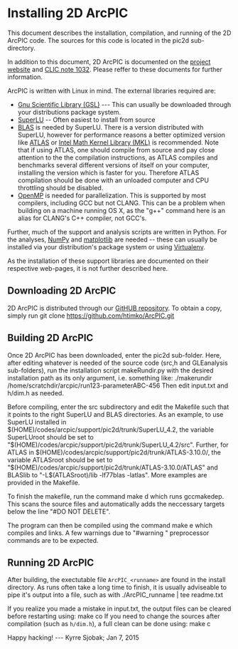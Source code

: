 Installing 2D ArcPIC
====================

This document describes the installation, compilation, and running of the 2D ArcPIC code.
The sources for this code is located in the pic2d sub-directory.

In addition to this document, 2D ArcPIC is documented on the [project website](http://arcpic.web.cern.ch/) and [CLIC note 1032](https://cds.cern.ch/record/1951304). Please reffer to these documents for further information.

ArcPIC is written with Linux in mind. The external libraries required are:
* [Gnu Scientific Library (GSL)](http://www.gnu.org/software/gsl/) --- This can usually be downloaded through your distributions package system.
* [SuperLU](http://www.gnu.org/software/gsl/) -- Often easiest to install from source
* [BLAS](http://en.wikipedia.org/wiki/Basic_Linear_Algebra_Subprograms) is needed by SuperLU. There is a version distributed with SuperLU, however for performance reasons a better optimized version like [ATLAS](http://en.wikipedia.org/wiki/Automatically_Tuned_Linear_Algebra_Software) or [Intel Math Kernel Library (MKL)](http://en.wikipedia.org/wiki/Math_Kernel_Library) is recommended. Note that if using ATLAS, one should compile from source and pay close attention to the the compilation instructions, as ATLAS compiles and benchmarks several different versions of itself on your computer, installing the version which is faster for you. Therefore ATLAS compilation should be done with an unloaded computer and CPU throttling should be disabled.
* [OpenMP](http://openmp.org) is needed for parallelization. This is supported by most compilers, including GCC but not CLANG. This can be a problem when building on a machine running OS X, as the "g++" command here is an alias for CLANG's C++ compiler, not GCC's.

Further, much of the support and analysis scripts are written in Python. For the analyses, [NumPy](http://www.numpy.org) and [matplotlib](http://matplotlib) are needed -- these can usually be installed via your distribution's package system or using [Virtualenv](https://virtualenv.pypa.io/en/latest/#).

As the installation of these support libraries are documented on their respective web-pages, it is not further described here.

Downloading 2D ArcPIC
---------------------

2D ArcPIC is distributed through our [GitHUB repository](https://github.com/htimko/ArcPIC). To obtain a copy, simply run
        git clone https://github.com/htimko/ArcPIC.git

Building 2D ArcPIC
------------------

Once 2D ArcPIC has been downloaded, enter the pic2d sub-folder. Here, after editing whatever is needed of the source code (src,h and GLEanalysis sub-folders), run the installation script makeRundir.py with the desired installation path as its only argument, i.e. something like:
        ./makerundir /home/scratchdir/arcpic/run123-parameterABC-456
Then edit input.txt and h/dim.h as needed.

Before compiling, enter the src subdirectory and edit the Makefile such that it points to the right SuperLU and BLAS directories. As an example, to use SuperLU installed in $(HOME)/codes/arcpic/support/pic2d/trunk/SuperLU_4.2, the variable SuperLUroot should be set to "$(HOME)/codes/arcpic/support/pic2d/trunk/SuperLU_4.2/src". Further, for ATLAS in $(HOME)/codes/arcpic/support/pic2d/trunk/ATLAS-3.10.0/, the variable ATLASroot should be set to "$(HOME)/codes/arcpic/support/pic2d/trunk/ATLAS-3.10.0/ATLAS" and BLASlib to "-L$(ATLASroot)/lib -lf77blas -latlas". More examples are provided in the Makefile.

To finish the makefile, run the command
        make d
which runs gccmakedep. This scans the source files and automatically adds the neccessary targets below the line "#DO NOT DELETE".

The program can then be compiled using the command
        make e
which compiles and links. A few warnings due to "#warning <message>" preprocessor commands are to be expected.

Running 2D ArcPIC
-----------------

After building, the exectutable file `ArcPIC_<runname>` are found in the install directory. As runs often take a long time to finish, it is usually adviseable to pipe it's output into a file, such as with
        ./ArcPIC_runname | tee readme.txt

If you realize you made a mistake in input.txt, the output files can be cleared before restarting using:
        make co
If you need to change the sources after compilation (such as `h/dim.h`), a full clean can be done using:
        make c


Happy hacking!
--- Kyrre Sjobak; Jan 7, 2015